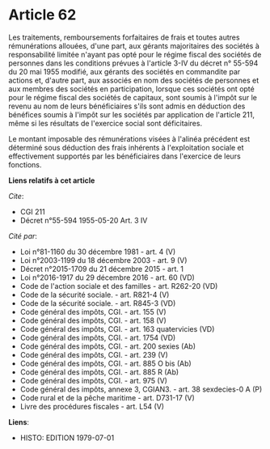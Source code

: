 # Article 62

Les traitements, remboursements forfaitaires de frais et toutes autres rémunérations allouées, d'une part, aux gérants
majoritaires des sociétés à responsabilité limitée n'ayant pas opté pour le régime fiscal des sociétés de personnes dans les
conditions prévues à l'article 3-IV du décret n° 55-594 du 20 mai 1955 modifié, aux gérants des sociétés en commandite par
actions et, d'autre part, aux associés en nom des sociétés de personnes et aux membres des sociétés en participation, lorsque
ces sociétés ont opté pour le régime fiscal des sociétés de capitaux, sont soumis à l'impôt sur le revenu au nom de leurs
bénéficiaires s'ils sont admis en déduction des bénéfices soumis à l'impôt sur les sociétés par application de l'article 211,
même si les résultats de l'exercice social sont déficitaires.

Le montant imposable des rémunérations visées à l'alinéa précédent est déterminé sous déduction des frais inhérents à
l'exploitation sociale et effectivement supportés par les bénéficiaires dans l'exercice de leurs fonctions.

**Liens relatifs à cet article**

_Cite_:

  - CGI 211
  - Décret n°55-594 1955-05-20 Art. 3 IV

_Cité par_:

  - Loi n°81-1160 du 30 décembre 1981 - art. 4 (V)
  - Loi n°2003-1199 du 18 décembre 2003 - art. 9 (V)
  - Décret n°2015-1709 du 21 décembre 2015 - art. 1
  - Loi n°2016-1917 du 29 décembre 2016 - art. 60 (VD)
  - Code de l'action sociale et des familles - art. R262-20 (VD)
  - Code de la sécurité sociale. - art. R821-4 (V)
  - Code de la sécurité sociale. - art. R845-3 (VD)
  - Code général des impôts, CGI. - art. 155 (V)
  - Code général des impôts, CGI. - art. 158 (V)
  - Code général des impôts, CGI. - art. 163 quatervicies (VD)
  - Code général des impôts, CGI. - art. 1754 (VD)
  - Code général des impôts, CGI. - art. 200 sexies (Ab)
  - Code général des impôts, CGI. - art. 239 (V)
  - Code général des impôts, CGI. - art. 885 O bis (Ab)
  - Code général des impôts, CGI. - art. 885 R (Ab)
  - Code général des impôts, CGI. - art. 975 (V)
  - Code général des impôts, annexe 3, CGIAN3. - art. 38 sexdecies-0 A (P)
  - Code rural et de la pêche maritime - art. D731-17 (V)
  - Livre des procédures fiscales - art. L54 (V)

**Liens**:

  - HISTO: EDITION 1979-07-01
